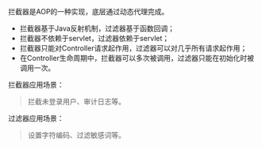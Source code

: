 拦截器是AOP的一种实现，底层通过动态代理完成。
- 拦截器基于Java反射机制，过滤器基于函数回调；
- 拦截器不依赖于servlet，过滤器依赖于servlet；
- 拦截器只能对Controller请求起作用，过滤器可以对几乎所有请求起作用；
- 在Controller生命周期中，拦截器可以多次被调用，过滤器只能在初始化时被调用一次。

拦截器应用场景：  
>拦截未登录用户、审计日志等。

过滤器应用场景：  
>设置字符编码、过滤敏感词等。